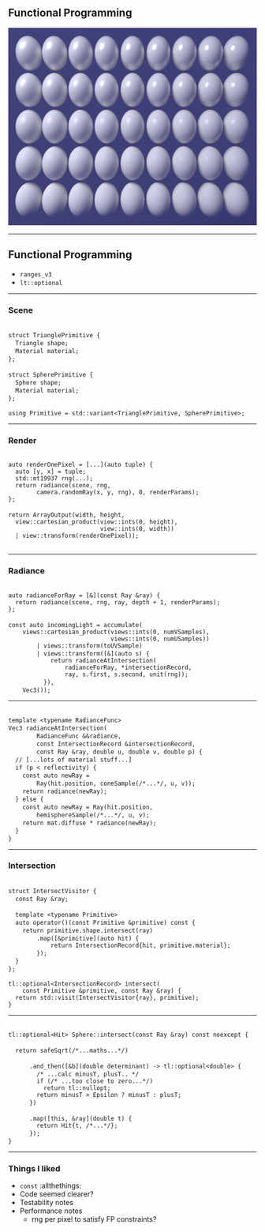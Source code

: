 <div class="white-bg">

## Functional Programming

<img src="images/image-multi-ball.png" height="400" alt="An array of spheres with subtly different appearances">

</div>

---

<div class="white-bg">

## Functional Programming

* `ranges_v3`
* `lt::optional`

</div>

---

### Scene <!-- .element: class="white-bg" -->

<pre><code class="cpp" data-trim data-noescape>
struct TrianglePrimitive {
  Triangle shape;
  Material material;
};

struct SpherePrimitive {
  Sphere shape;
  Material material;
};

<div class="fragment highlight-current-code" data-fragment-index="1">using Primitive = std::variant&lt;TrianglePrimitive, SpherePrimitive>;
</div></code></pre>

---

### Render <!-- .element: class="white-bg" -->

<pre><code class="cpp" data-trim data-noescape>
<div class="fragment highlight-current-code" data-fragment-index="3">auto renderOnePixel = [...](auto tuple) {
  auto [y, x] = tuple;
  std::mt19937 rng(...);
  return radiance(scene, rng, 
        camera.randomRay(x, y, rng), 0, renderParams);
};
</div>
return ArrayOutput(width, height, 
<div class="fragment highlight-current-code" data-fragment-index="1">  view::cartesian_product(view::ints(0, height),
                          view::ints(0, width))
</div><div class="fragment highlight-current-code" data-fragment-index="2">  | view::transform(renderOnePixel));
</div>
</code></pre>

---

### Radiance <!-- .element: class="white-bg" -->

<pre><code class="cpp" data-trim data-noescape>
<div class="fragment highlight-current-code" data-fragment-index="4">auto radianceForRay = [&](const Ray &ray) {
  return radiance(scene, rng, ray, depth + 1, renderParams);
};
</div>
const auto incomingLight = <span class="fragment highlight-current-code" data-fragment-index="5">accumulate(</span>
<div class="fragment highlight-current-code" data-fragment-index="1">    views::cartesian_product(views::ints(0, numVSamples),
                             views::ints(0, numUSamples))
</div><div class="fragment highlight-current-code" data-fragment-index="2">        | views::transform(toUVSample)
</div>        | views::transform([&](auto s) {
<div class="fragment highlight-current-code" data-fragment-index="3">            return radianceAtIntersection(
                <span class="fragment highlight-current-code" data-fragment-index="4">radianceForRay</span>, *intersectionRecord,
                ray, s.first, s.second, unit(rng));
</div>          }),
    <span class="fragment highlight-current-code" data-fragment-index="5">Vec3());</span>
</code></pre>

---

<pre><code class="cpp" data-trim data-noescape>
template &lt;typename RadianceFunc>
Vec3 radianceAtIntersection(
        <span class="fragment highlight-current-code" data-fragment-index="1">RadianceFunc &&radiance</span>,
        const IntersectionRecord &intersectionRecord,
        const Ray &ray, double u, double v, double p) {
  // [...lots of material stuff...]
  if (p < reflectivity) {
    const auto newRay =
        Ray(hit.position, coneSample(/*...*/, u, v));
    return <span class="fragment highlight-current-code" data-fragment-index="1">radiance(newRay)</span>;
  } else {
    const auto newRay = Ray(hit.position, 
        hemisphereSample(/*...*/, u, v);
    return mat.diffuse * <span class="fragment highlight-current-code" data-fragment-index="1">radiance(newRay)</span>;
  }
}
</code></pre>

---

### Intersection <!-- .element: class="white-bg" -->

<pre><code class="cpp" data-trim data-noescape>
struct IntersectVisitor {
  const Ray &amp;ray;

  template &lt;typename Primitive>
  auto operator()(const Primitive &primitive) const {
    return <span class="fragment highlight-current-code" data-fragment-index="1">primitive.shape.intersect(ray)</span>
        .<span class="fragment highlight-current-code" data-fragment-index="2">map([&primitive](auto hit) {</span>
<div class="fragment highlight-current-code" data-fragment-index="3">            return IntersectionRecord{hit, primitive.material};
</div>        });
  }
};

<div class="fragment highlight-current-code" data-fragment-index="3">tl::optional&lt;IntersectionRecord> intersect(
    const Primitive &primitive, const Ray &ray) {
  return std::visit(IntersectVisitor{ray}, primitive);
}
</div></code></pre>

---

<pre><code class="cpp" data-trim data-noescape>
tl::optional&lt;Hit> Sphere::intersect(const Ray &ray) const noexcept {

  return <span class="fragment highlight-current-code" data-fragment-index="1">safeSqrt(/*...maths...*/)</span>

      .<span class="fragment highlight-current-code" data-fragment-index="2">and_then</span>([&b](double determinant) -> tl::optional&lt;double> {
        /* ...calc minusT, plusT.. */
<div class="fragment highlight-current-code" data-fragment-index="3">        if (/* ...too close to zero...*/)
          return tl::nullopt;
</div><div class="fragment highlight-current-code" data-fragment-index="4">        return minusT > Epsilon ? minusT : plusT;
</div>      })

      .<span class="fragment highlight-current-code" data-fragment-index="5">map</span>([this, &ray](double t) {
<div class="fragment highlight-current-code" data-fragment-index="6">        return Hit{t, /*...*/};
</div>      });
}
</code></pre>

---

<div class="white-bg">

### Things I liked

* `const` :allthethings:
* Code seemed clearer?
* Testability notes
* Performance notes
  - rng per pixel to satisfy FP constraints?

</div>
